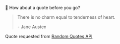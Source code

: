 📣 How about a quote before you go?

> There is no charm equal to tenderness of heart.
>
> <p>- Jane Austen</p>

Quote requested from [Random Quotes API](https://github.com/lukePeavey/quotable)
